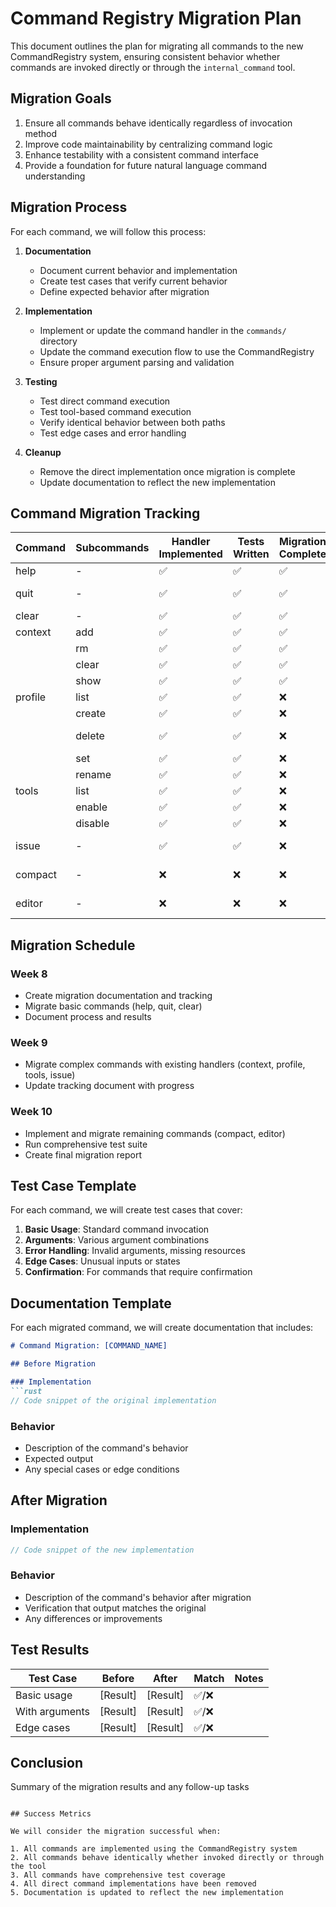# Command Registry Migration Plan

This document outlines the plan for migrating all commands to the new CommandRegistry system, ensuring consistent behavior whether commands are invoked directly or through the `internal_command` tool.

## Migration Goals

1. Ensure all commands behave identically regardless of invocation method
2. Improve code maintainability by centralizing command logic
3. Enhance testability with a consistent command interface
4. Provide a foundation for future natural language command understanding

## Migration Process

For each command, we will follow this process:

1. **Documentation**
   - Document current behavior and implementation
   - Create test cases that verify current behavior
   - Define expected behavior after migration

2. **Implementation**
   - Implement or update the command handler in the `commands/` directory
   - Update the command execution flow to use the CommandRegistry
   - Ensure proper argument parsing and validation

3. **Testing**
   - Test direct command execution
   - Test tool-based command execution
   - Verify identical behavior between both paths
   - Test edge cases and error handling

4. **Cleanup**
   - Remove the direct implementation once migration is complete
   - Update documentation to reflect the new implementation

## Command Migration Tracking

| Command | Subcommands | Handler Implemented | Tests Written | Migration Complete | Notes |
|---------|-------------|---------------------|---------------|-------------------|-------|
| help    | -           | ✅                  | ✅            | ✅                | First test case |
| quit    | -           | ✅                  | ✅            | ✅                | Requires confirmation |
| clear   | -           | ✅                  | ✅            | ✅                | - |
| context | add         | ✅                  | ✅            | ✅                | File operations |
|         | rm          | ✅                  | ✅            | ✅                | File operations |
|         | clear       | ✅                  | ✅            | ✅                | - |
|         | show        | ✅                  | ✅            | ✅                | - |
| profile | list        | ✅                  | ✅            | ❌                | - |
|         | create      | ✅                  | ✅            | ❌                | - |
|         | delete      | ✅                  | ✅            | ❌                | Requires confirmation |
|         | set         | ✅                  | ✅            | ❌                | - |
|         | rename      | ✅                  | ✅            | ❌                | - |
| tools   | list        | ✅                  | ✅            | ❌                | - |
|         | enable      | ✅                  | ✅            | ❌                | - |
|         | disable     | ✅                  | ✅            | ❌                | - |
| issue   | -           | ✅                  | ✅            | ❌                | GitHub integration |
| compact | -           | ❌                  | ❌            | ❌                | Needs implementation |
| editor  | -           | ❌                  | ❌            | ❌                | Needs implementation |

## Migration Schedule

### Week 8
- Create migration documentation and tracking
- Migrate basic commands (help, quit, clear)
- Document process and results

### Week 9
- Migrate complex commands with existing handlers (context, profile, tools, issue)
- Update tracking document with progress

### Week 10
- Implement and migrate remaining commands (compact, editor)
- Run comprehensive test suite
- Create final migration report

## Test Case Template

For each command, we will create test cases that cover:

1. **Basic Usage**: Standard command invocation
2. **Arguments**: Various argument combinations
3. **Error Handling**: Invalid arguments, missing resources
4. **Edge Cases**: Unusual inputs or states
5. **Confirmation**: For commands that require confirmation

## Documentation Template

For each migrated command, we will create documentation that includes:

```markdown
# Command Migration: [COMMAND_NAME]

## Before Migration

### Implementation
```rust
// Code snippet of the original implementation
```

### Behavior
- Description of the command's behavior
- Expected output
- Any special cases or edge conditions

## After Migration

### Implementation
```rust
// Code snippet of the new implementation
```

### Behavior
- Description of the command's behavior after migration
- Verification that output matches the original
- Any differences or improvements

## Test Results

| Test Case | Before | After | Match | Notes |
|-----------|--------|-------|-------|-------|
| Basic usage | [Result] | [Result] | ✅/❌ | |
| With arguments | [Result] | [Result] | ✅/❌ | |
| Edge cases | [Result] | [Result] | ✅/❌ | |

## Conclusion
Summary of the migration results and any follow-up tasks
```

## Success Metrics

We will consider the migration successful when:

1. All commands are implemented using the CommandRegistry system
2. All commands behave identically whether invoked directly or through the tool
3. All commands have comprehensive test coverage
4. All direct command implementations have been removed
5. Documentation is updated to reflect the new implementation
